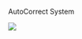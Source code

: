 AutoCorrect System

![]([https://github.com/Your_Repository_Name/Your_GIF_Name.gif](https://github.com/Hamza-Bubere-43/AI-AutoCorrect-System/blob/master/resource/autocorrection.gif))
